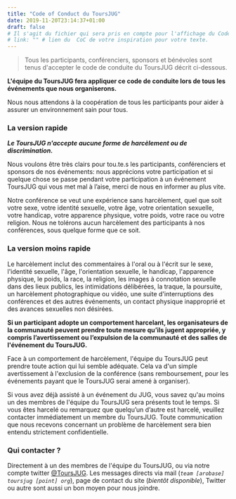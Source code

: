 ```yaml
---
title: "Code of Conduct du ToursJUG"
date: 2019-11-20T23:14:37+01:00
draft: false
# Il s'agit du fichier qui sera pris en compte pour l'affichage du Code Of Conduct de votre UG.
# link: "" # lien du  CoC de votre inspiration pour votre texte.
---
```


> Tous les participants, conférenciers, sponsors et bénévoles sont tenus d'accepter le code de conduite du ToursJUG décrit ci-dessous.

**L'équipe du ToursJUG fera appliquer ce code de conduite lors de tous les événements que nous organiserons.**

Nous nous attendons à la coopération de tous les participants pour aider à assurer un environnement sain pour tous.

### La version rapide

***Le ToursJUG n'accepte aucune forme de harcèlement ou de discrimination.***

Nous voulons être très clairs pour tou.te.s les participants, conférenciers et sponsors de nos événements: nous apprécions votre participation et si quelque chose se passe pendant votre participation à un événement ToursJUG qui vous met mal à l’aise, merci de nous en informer au plus vite.

Notre conférence se veut une expérience sans harcèlement, quel que soit votre sexe, votre identité sexuelle, votre âge, votre orientation sexuelle, votre handicap, votre apparence physique, votre poids, votre race ou votre religion.
Nous ne tolérons aucun harcèlement des participants à nos conférences, sous quelque forme que ce soit.

### La version moins rapide

Le harcèlement inclut des commentaires à l'oral ou à l'écrit sur le sexe, l'identité sexuelle, l'âge, l'orientation sexuelle, le handicap, l'apparence physique, le poids, la race, la religion, les images à connotation sexuelle dans des lieux publics, les intimidations délibérées, la traque, la poursuite, un harcèlement photographique ou vidéo, une suite d'interruptions des conférences et des autres événements, un contact physique inapproprié et des avances sexuelles non désirées.

**Si un participant adopte un comportement harcelant, les organisateurs de la communauté peuvent prendre toute mesure qu’ils jugent appropriée,  y compris l’avertissement ou l’expulsion de la communauté et des salles de l'événement du ToursJUG.**

Face à un comportement de harcèlement, l'équipe du ToursJUG peut prendre toute action qui lui semble adéquate.
Cela va d'un simple avertissement à l'exclusion de la conférence (sans remboursement, pour les événements payant que le ToursJUG serai amené à organiser).

Si vous avez déjà assisté à un événement du JUG, vous savez qu'au moins un des membres de l'équipe du ToursJUG sera présents tout le temps.
Si vous êtes harcelé ou remarquez que quelqu’un d’autre est harcelé, veuillez contacter immédiatement un membre du ToursJUG.
Toute communication que nous recevons concernant un problème de harcèlement sera bien entendu strictement confidentielle.

### Qui contacter ?

Directement à un des membres de l'équipe du ToursJUG, ou via notre compte twitter [@ToursJUG](https://twitter.com/toursjug).
Les messages directs via mail (*`team [arobase] toursjug [point] org`*), page de contact du site (*bientôt disponible*), Twitter ou autre sont aussi un bon moyen pour nous joindre.